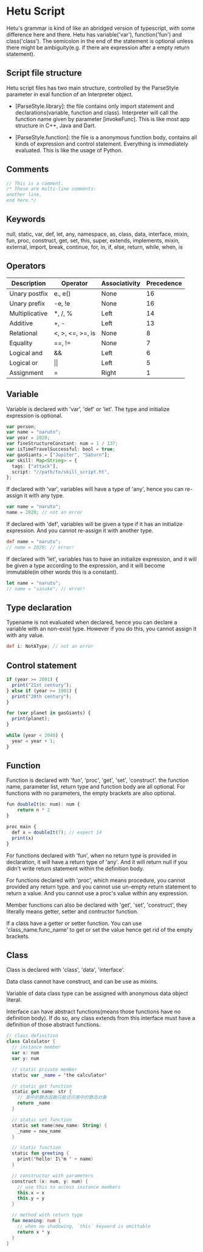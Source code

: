 # Hetu Script

Hetu's grammar is kind of like an abridged version of typescript, with some difference here and there. Hetu has variable('var'), function('fun') and class('class'). The semicolon in the end of the statement is optional unless there might be ambiguity(e.g. if there are expression after a empty return statement).

## Script file structure

Hetu script files has two main structure, controlled by the ParseStyle parameter in eval function of an Interpreter object.

- [ParseStyle.library]: the file contains only import statement and declarations(variable, function and class). Interpreter will call the function name given by parameter [invokeFunc]. This is like most app structure in C++, Java and Dart.

- [ParseStyle.function]: the file is a anonymous function body, contains all kinds of expression and control statement. Everything is immediately evaluated. This is like the usage of Python.

## Comments

```typescript
// This is a comment.
/* These are multi-line comments:
another line,
end here.*/
```

## Keywords

null, static, var, def, let, any, namespace, as, class, data, interface, mixin, fun, proc, construct, get, set, this, super, extends, implements, mixin, external, import, break, continue, for, in, if, else, return, while, when, is

## Operators

| Description    | Operator         | Associativity | Precedence |
| -------------- | ---------------- | ------------- | ---------- |
| Unary postfix  | e., e()          | None          | 16         |
| Unary prefix   | -e, !e           | None          | 16         |
| Multiplicative | \*, /, %         | Left          | 14         |
| Additive       | +, -             | Left          | 13         |
| Relational     | <, >, <=, >=, is | None          | 8          |
| Equality       | ==, !=           | None          | 7          |
| Logical and    | &&               | Left          | 6          |
| Logical or     | \|\|             | Left          | 5          |
| Assignment     | =                | Right         | 1          |

## Variable

Variable is declared with 'var', 'def' or 'let'. The type and initialize expression is optional.

```typescript
var person;
var name = "naruto";
var year = 2020;
var fineStructureConstant: num = 1 / 137;
var isTimeTravelSuccessful: bool = true;
var gasGiants = ["Jupiter", "Saturn"];
var skill: Map<String> = {
  tags: ["attack"],
  script: "//path/to/skill_script.ht",
};
```

If declared with 'var', variables will have a type of 'any', hence you can re-assign it with any type.

```typescript
var name = "naruto";
name = 2020; // not an error
```

If declared with 'def', variables will be given a type if it has an initialize expression. And you cannot re-assign it with another type.

```groovy
def name = "naruto";
// name = 2020; // error!
```

If declared with 'let', variables has to have an initialize expression, and it will be given a type according to the expression, and it will become immutable(in other words this is a constant).

```typescript
let name = "naruto";
// name = "sasuke"; // error!
```

## Type declaration

Typename is not evaluated when declared, hence you can declare a variable with an non-exist type. However if you do this, you cannot assign it with any value.

```groovy
def i: NotAType; // not an error
```

## Control statement

```typescript
if (year >= 2001) {
  print("21st century");
} else if (year >= 1901) {
  print("20th century");
}

for (var planet in gasGiants) {
  print(planet);
}

while (year < 2040) {
  year = year + 1;
}
```

## Function

Function is declared with 'fun', 'proc', 'get', 'set', 'construct'. the function name, parameter list, return type and function body are all optional. For functions with no parameters, the empty brackets are also optional.

```typescript
fun doubleIt(n: num): num {
	return n * 2
}

proc main {
  def x = doubleIt(7); // expect 14
  print(x)
}
```

For functions declared with 'fun', when no return type is provided in declaration, it will have a return type of 'any'. And it will return null if you didn't write return statement within the definition body.

For functions declared with 'proc', which means procedure, you cannot provided any return type. and you cannot use un-empty return statement to return a value. And you cannot use a proc's value within any expression.

Member functions can also be declared with 'get', 'set', 'construct', they literally means getter, setter and contructor function.

If a class have a getter or setter function. You can use 'class_name.func_name' to get or set the value hence get rid of the empty brackets.

## Class

Class is declared with 'class', 'data', 'interface'.

Data class cannot have construct, and can be use as mixins.

Variable of data class type can be assigned with anonymous data object literal.

Interface can have abstract functions(means those functions have no definition body). If do so, any class extends from this interface must have a definition of those abstract functions.

```kotlin
// class definition
class Calculator {
  // instance member
  var x: num
  var y: num

  // static private member
  static var _name = 'the calculator'

  // static get function
  static get name: str {
    // 类中的静态函数只能访问类中的静态对象
    return _name
  }

  // static set function
  static set name(new_name: String) {
    _name = new_name
  }

  // static function
  static fun greeting {
    print('hello! I\'m ' + name)
  }

  // constructor with parameters
  construct (x: num, y: num) {
    // use this to access instance members
    this.x = x
    this.y = y
  }

  // method with return type
  fun meaning: num {
    // when no shadowing, `this` keyword is omittable
    return x * y
  }
}
```
